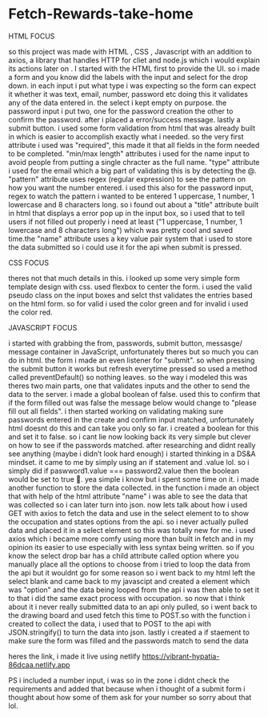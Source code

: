 # Fetch-Rewards-take-home
HTML FOCUS

so this project was made with HTML , CSS , Javascript with an addition to axios, a library that handles HTTP for cliet and node.js which i would explain its actions later on . I started with the HTML first to provide the UI. so i made a form and you know did the labels with the input and select for the drop down. in each input i put what type i was expecting so the form can expect it whether it was text, email, number, password etc doing this it validates any of the data entered in. the select i kept empty on purpose. the password input i put two, one for the password creation the other to confirm the password. after i placed a error/success message. lastly a submit button. i used some form validation from html that was already built in which is easier to accomplish exactly what i needed. so the very first attribute i used was "required", this made it that all fields in the form needed to be completed. "min/max length" attributes  i used for the name input to avoid people from putting a single chracter as the full name. "type" attribute i used for the email which a big part of validating this is by detecting the @. "pattern" attribute uses regex (regular expression) to see the pattern on how you want the number entered. i used this also for the password input, regex to watch the pattern i wanted to be entered 1 uppercase, 1 number, 1 lowercase and 8 characters long. so i found out about a "title" attribute built in html that displays a error pop up in the input box, so i used that to tell users if not filled out properly i need at least ("1 uppercase, 1 number, 1 lowercase and 8 characters long") which was pretty cool and saved time.the "name" attribute uses a key value pair system that i used to store the data submitted so i could use it for the api when submit is pressed. 


CSS FOCUS

theres not that much details in this. i looked up some very simple form template design with css. used flexbox to center the form. i used the valid pseudo class on the input boxes and selct thst validates the entries based on the html form. so for valid i used the color green and for invalid i used the color red. 




JAVASCRIPT FOCUS

i started with grabbing the from, passwords, submit button, messasge/ message container in JavaScript, unfortunately theres but so much you can do in html. the form i made an even listener for "submit". so when pressing the submit button it works but refresh everytime pressed so used a method called preventDefault() so nothing leaves. so the way i modeled this was theres two main parts, one that validates inputs and the other to send the data to the server. i made a global boolean of false. used this to confirm that if the form filled out was false the message below would change to "please fill out all fields". i then started working on validating making sure passwords entered in the create and confirm input matched, unfortunately html doesnt do this and can take you only so far. i created a boolean for this and set it to false. so i cant lie now looking back its very simple but clever on how to see if the passwords matched. after researching and didnt really see anything (maybe i didn’t look hard enough) i started thinking in a DS&A mindset. it came to me by simply using an if statement and .value lol. so i simply did if paswword1.value === password2.value then the boolean would be set to true 🤯. yea simple i know but i spent some time on it. i made another function to store the data collected. in the function i made an object that with help of the html attribute "name" i was able to see the data that was collected so i can later turn into json. now lets talk about how i used GET with axios to fetch the data  and use in the select element to to show the occupation and states options from the api. so i never actually pulled data and placed it in a select element so this was totally new for me. i used axios which i became more comfy using more than built in fetch and in my opinion its easier to use  especially with less syntax being written. so if you know the select drop bar has a child attribute called option where you manually place all the options to choose from i tried to loop the data from the api but it wouldnt go for some reason so i went back to my html left the select blank and came back to my javascipt and created a element which was "option" and the data being looped from the api i was then able to set it to that i did the same exact process with occupation. so now that i think about it i never really submitted data to an api only pulled, so i went back to the drawing board and used fetch this time to POST.so with the function i created to collect the data, i used that to POST to the api with JSON.stringify() to turn the data into json. lastly i created a if staement to make sure the form was filled and the passwords match to send the data

heres the link, i made it live using netlify
https://vibrant-hypatia-86dcaa.netlify.app


PS i included a number input, i was so in the zone i didnt check the requirements and added that because when i thought of a submit form i thought about how some of them ask for your number so sorry about that lol. 
